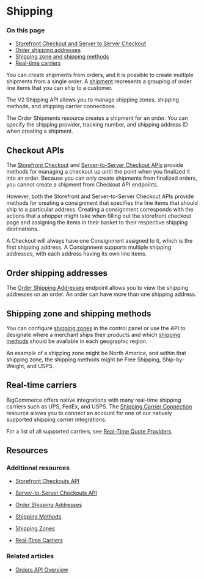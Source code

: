 # Shipping
<div class="otp" id="no-index">
	<h3> On this page </h3>
	<ul>
    <li><a href="#shipping_storefront-server-checkout">Storefront Checkout and Server to Server Checkout</a></li>
    <li><a href="#shipping_order-shipping-addresses">Order shipping addresses</a></li>
    <li><a href="#shipping_shipping-zone-methods">Shipping zone and shipping methods</a></li>
    <li><a href="#shipping_real-time-carriers">Real-time carriers</a></li>
	</ul>
</div>

You can create shipments from orders, and it is possible to create multiple shipments from a single order. A [shipment](/api-reference/orders/orders-api/order-shipments/createordershipments) represents a grouping of order line items that you can ship to a customer. 

The V2 Shipping API allows you to manage shipping zones, shipping methods, and shipping carrier connections.

The Order Shipments resource creates a shipment for an order. You can specify the shipping provider, tracking number, and shipping address ID when creating a shipment.


## Checkout APIs

The [Storefront Checkout](https://developer.bigcommerce.com/api-reference/cart-checkout/storefront-checkout-api) and [Server-to-Server Checkout APIs](https://developer.bigcommerce.com/api-reference/cart-checkout/server-server-checkout-api) provide methods for managing a checkout up until the point when you finalized it into an order. Because you can only create shipments from finalized orders, you cannot create a shipment from Checkout API endpoints.

However, both the Storefront and Server-to-Server Checkout APIs provide methods for creating a consignment that specifies the line items that should ship to a particular address. Creating a consignment corresponds with the actions that a shopper might take when filling out the storefront checkout page and assigning the items in their basket to their respective shipping destinations.


A Checkout will always have one Consignment assigned to it, which is the first shipping address. A Consignment supports multiple shipping addresses, with each address having its own line items.

## Order shipping addresses

The [Order Shipping Addresses](https://developer.bigcommerce.com/api-reference/orders/orders-api/order-shipping-addresses) endpoint allows you to view the shipping addresses on an order. An order can have more than one shipping address.

## Shipping zone and shipping methods

You can configure [shipping zones](https://developer.bigcommerce.com/api-reference/store-management/shipping-api/shipping-zones) in the control panel or use the API to designate where a merchant ships their products and which [shipping methods](https://developer.bigcommerce.com/api-reference/store-management/shipping-api/shipping-method) should be available in each geographic region.


An example of a shipping zone might be North America, and within that shipping zone, the shipping methods might be Free Shipping, Ship-by-Weight, and USPS.

## Real-time carriers

BigCommerce offers native integrations with many real-time shipping carriers such as UPS, FedEx, and USPS. The [Shipping Carrier Connection](https://developer.bigcommerce.com/api-reference/store-management/shipping-api/shipping-carrier) resource allows you to connect an account for one of our natively supported shipping carrier integrations.


For a list of all supported carriers, see [Real-Time Quote Providers](https://support.bigcommerce.com/articles/Public/Setting-Up-a-Real-Time-Shipping-Quote-Shipping-Method/#providers).

## Resources

### Additional resources

* [Storefront Checkouts API](https://developer.bigcommerce.com/api-reference/cart-checkout/storefront-checkout-api)

* [Server-to-Server Checkouts API](https://developer.bigcommerce.com/api-reference/cart-checkout/server-server-checkout-api)
* [Order Shipping Addresses](https://developer.bigcommerce.com/api-reference/orders/orders-api/order-shipping-addresses)
* [Shipping Methods](https://developer.bigcommerce.com/api-reference/store-management/shipping-api)
* [Shipping Zones](https://developer.bigcommerce.com/api-reference/store-management/shipping-api)
* [Real-Time Carriers](https://developer.bigcommerce.com/api-reference/store-management/shipping-api)
### Related articles
* [Orders API Overview](https://developer.bigcommerce.com/api-docs/orders/orders-api-overview)
